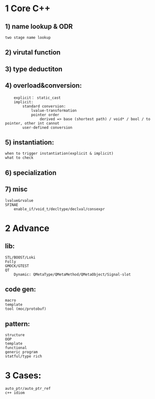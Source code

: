 
# 1 Core C++

## 1) name lookup & ODR
```
two stage name lookup
```
## 2) virutal function
## 3) type deductiton
## 4) overload&conversion:
``` 
    explicit： static_cast
    implicit:
        standard conversion:
            lvalue-transformation
            pointer order
                derived => base (shortest path) / void* / bool / to pointer, other int cannot 
        user-defined conversion
```
## 5) instantiation:
    when to trigger instantiation(explicit & implicit)
    what to check
## 6) specialization   
## 7) misc
    lvalue&rvalue
    SFINAE
        enable_if/void_t/decltype/declval/consexpr
    

# 2 Advance
## lib:
    STL/BOOST/Loki
    Folly
    GMOCK/GTEST
    QT
        Dynamic: QMetaType/QMetaMethod/QMetaObject/Signal-slot
    
## code gen:
    macro
    template
    tool (moc/protobuf)

## pattern:
    structure
    OOP
    template
    functional
    generic program
    statful/type rich

# 3 Cases:
    auto_ptr/auto_ptr_ref
    c++ idiom



